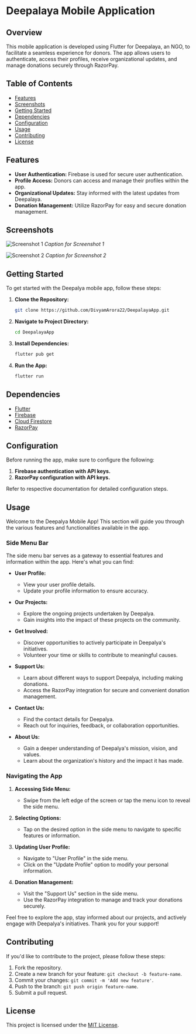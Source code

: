 # Deepalaya Mobile Application

## Overview
This mobile application is developed using Flutter for Deepalaya, an NGO, to facilitate a seamless experience for donors. The app allows users to authenticate, access their profiles, receive organizational updates, and manage donations securely through RazorPay.

## Table of Contents

- [Features](#features)
- [Screenshots](#screenshots)
- [Getting Started](#getting-started)
- [Dependencies](#dependencies)
- [Configuration](#configuration)
- [Usage](#usage)
- [Contributing](#contributing)
- [License](#license)

## Features

- **User Authentication:** Firebase is used for secure user authentication.
- **Profile Access:** Donors can access and manage their profiles within the app.
- **Organizational Updates:** Stay informed with the latest updates from Deepalaya.
- **Donation Management:** Utilize RazorPay for easy and secure donation management.

## Screenshots

![Screenshot 1](link-to-screenshot1.png)
*Caption for Screenshot 1*

![Screenshot 2](link-to-screenshot2.png)
*Caption for Screenshot 2*

## Getting Started

To get started with the Deepalya mobile app, follow these steps:

1. **Clone the Repository:**
   ```bash
   git clone https://github.com/DivyamArora22/DeepalayaApp.git

2. **Navigate to Project Directory:**
   ```bash
   cd DeepalayaApp
3. **Install Dependencies:**
   ```bash
   flutter pub get
4. **Run the App:**
   ```bash
   flutter run
   
## Dependencies

- [Flutter](https://flutter.dev/)
- [Firebase](https://firebase.google.com/)
- [Cloud Firestore](https://firebase.google.com/docs/firestore)
- [RazorPay](https://razorpay.com/)

## Configuration

Before running the app, make sure to configure the following:

1. **Firebase authentication with API keys.**
2. **RazorPay configuration with API keys.**

Refer to respective documentation for detailed configuration steps.

## Usage

Welcome to the Deepalya Mobile App! This section will guide you through the various features and functionalities available in the app.

### Side Menu Bar

The side menu bar serves as a gateway to essential features and information within the app. Here's what you can find:

- **User Profile:**
  - View your user profile details.
  - Update your profile information to ensure accuracy.

- **Our Projects:**
  - Explore the ongoing projects undertaken by Deepalya.
  - Gain insights into the impact of these projects on the community.

- **Get Involved:**
  - Discover opportunities to actively participate in Deepalya's initiatives.
  - Volunteer your time or skills to contribute to meaningful causes.

- **Support Us:**
  - Learn about different ways to support Deepalya, including making donations.
  - Access the RazorPay integration for secure and convenient donation management.

- **Contact Us:**
  - Find the contact details for Deepalya.
  - Reach out for inquiries, feedback, or collaboration opportunities.

- **About Us:**
  - Gain a deeper understanding of Deepalya's mission, vision, and values.
  - Learn about the organization's history and the impact it has made.

### Navigating the App

1. **Accessing Side Menu:**
   - Swipe from the left edge of the screen or tap the menu icon to reveal the side menu.

2. **Selecting Options:**
   - Tap on the desired option in the side menu to navigate to specific features or information.

3. **Updating User Profile:**
   - Navigate to "User Profile" in the side menu.
   - Click on the "Update Profile" option to modify your personal information.

4. **Donation Management:**
   - Visit the "Support Us" section in the side menu.
   - Use the RazorPay integration to manage and track your donations securely.

Feel free to explore the app, stay informed about our projects, and actively engage with Deepalya's initiatives. Thank you for your support!

## Contributing

If you'd like to contribute to the project, please follow these steps:

1. Fork the repository.
2. Create a new branch for your feature: `git checkout -b feature-name`.
3. Commit your changes: `git commit -m 'Add new feature'`.
4. Push to the branch: `git push origin feature-name`.
5. Submit a pull request.

## License

This project is licensed under the [MIT License](LICENSE).
